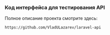 ### Код интерфейса для тестирования API

Полное описание проекта смотрите здесь:

```bash
https://github.com/VladULazarev/laravel-api
```